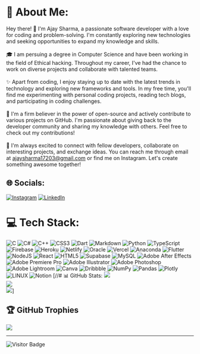 
# 💫 About Me:
Hey there! 👋 I'm Ajay Sharma, a passionate software developer with a love for coding and problem-solving. I'm constantly exploring new technologies and seeking opportunities to expand my knowledge and skills.<br><br>🎓 I am persuing a degree in Computer Science and have been working in the field of Ethical hacking. Throughout my career, I've had the chance to work on diverse projects and collaborate with talented teams.<br><br>✨ Apart from coding, I enjoy staying up to date with the latest trends in technology and exploring new frameworks and tools. In my free time, you'll find me experimenting with personal coding projects, reading tech blogs, and participating in coding challenges.<br><br>💫 I'm a firm believer in the power of open-source and actively contribute to various projects on GitHub. I'm passionate about giving back to the developer community and sharing my knowledge with others. Feel free to check out my contributions!<br><br>📲 I'm always excited to connect with fellow developers, collaborate on interesting projects, and exchange ideas. You can reach me through email at ajaysharma17203@gmail.com or find me on Instagram. Let's create something awesome together!<br>


## 🌐 Socials:
[![Instagram](https://img.shields.io/badge/Instagram-%23E4405F.svg?logo=Instagram&logoColor=white)](https://instagram.com/__ajay___sharma___) [![LinkedIn](https://img.shields.io/badge/LinkedIn-%230077B5.svg?logo=linkedin&logoColor=white)](https://linkedin.com/in/ajay-sharma-a77139277/)

# 💻 Tech Stack:
![C](https://img.shields.io/badge/c-%2300599C.svg?style=plastic&logo=c&logoColor=white) ![C#](https://img.shields.io/badge/c%23-%23239120.svg?style=plastic&logo=c-sharp&logoColor=white) ![C++](https://img.shields.io/badge/c++-%2300599C.svg?style=plastic&logo=c%2B%2B&logoColor=white) ![CSS3](https://img.shields.io/badge/css3-%231572B6.svg?style=plastic&logo=css3&logoColor=white) ![Dart](https://img.shields.io/badge/dart-%230175C2.svg?style=plastic&logo=dart&logoColor=white) ![Markdown](https://img.shields.io/badge/markdown-%23000000.svg?style=plastic&logo=markdown&logoColor=white) ![Python](https://img.shields.io/badge/python-3670A0?style=plastic&logo=python&logoColor=ffdd54) ![TypeScript](https://img.shields.io/badge/typescript-%23007ACC.svg?style=plastic&logo=typescript&logoColor=white) ![Firebase](https://img.shields.io/badge/firebase-%23039BE5.svg?style=plastic&logo=firebase) ![Heroku](https://img.shields.io/badge/heroku-%23430098.svg?style=plastic&logo=heroku&logoColor=white) ![Netlify](https://img.shields.io/badge/netlify-%23000000.svg?style=plastic&logo=netlify&logoColor=#00C7B7) ![Oracle](https://img.shields.io/badge/Oracle-F80000?style=plastic&logo=oracle&logoColor=white) ![Vercel](https://img.shields.io/badge/vercel-%23000000.svg?style=plastic&logo=vercel&logoColor=white) ![Anaconda](https://img.shields.io/badge/Anaconda-%2344A833.svg?style=plastic&logo=anaconda&logoColor=white) ![Flutter](https://img.shields.io/badge/Flutter-%2302569B.svg?style=plastic&logo=Flutter&logoColor=white) ![NodeJS](https://img.shields.io/badge/node.js-6DA55F?style=plastic&logo=node.js&logoColor=white) ![React](https://img.shields.io/badge/react-%2320232a.svg?style=plastic&logo=react&logoColor=%2361DAFB) ![HTML5](https://img.shields.io/badge/html5-%23E34F26.svg?style=plastic&logo=html5&logoColor=white) 	![Supabase](https://img.shields.io/badge/Supabase-3ECF8E?style=plastic&logo=supabase&logoColor=white) ![MySQL](https://img.shields.io/badge/mysql-%2300f.svg?style=plastic&logo=mysql&logoColor=white) ![Adobe After Effects](https://img.shields.io/badge/Adobe%20After%20Effects-9999FF.svg?style=plastic&logo=Adobe%20After%20Effects&logoColor=white) ![Adobe Premiere Pro](https://img.shields.io/badge/Adobe%20Premiere%20Pro-9999FF.svg?style=plastic&logo=Adobe%20Premiere%20Pro&logoColor=white) ![Adobe Illustrator](https://img.shields.io/badge/adobeillustrator-%23FF9A00.svg?style=plastic&logo=adobeillustrator&logoColor=white) ![Adobe Photoshop](https://img.shields.io/badge/adobephotoshop-%2331A8FF.svg?style=plastic&logo=adobephotoshop&logoColor=white) ![Adobe Lightroom](https://img.shields.io/badge/Adobe%20Lightroom-31A8FF.svg?style=plastic&logo=Adobe%20Lightroom&logoColor=white) ![Canva](https://img.shields.io/badge/Canva-%2300C4CC.svg?style=plastic&logo=Canva&logoColor=white) ![Dribbble](https://img.shields.io/badge/Dribbble-EA4C89?style=plastic&logo=dribbble&logoColor=white) ![NumPy](https://img.shields.io/badge/numpy-%23013243.svg?style=plastic&logo=numpy&logoColor=white) ![Pandas](https://img.shields.io/badge/pandas-%23150458.svg?style=plastic&logo=pandas&logoColor=white) ![Plotly](https://img.shields.io/badge/Plotly-%233F4F75.svg?style=plastic&logo=plotly&logoColor=white) ![LINUX](https://img.shields.io/badge/Linux-FCC624?style=plastic&logo=linux&logoColor=black) ![Notion](https://img.shields.io/badge/Notion-%23000000.svg?style=plastic&logo=notion&logoColor=white)
[//# 📊 GitHub Stats:
![](https://github-readme-stats.vercel.app/api?username=ajaysharma909&theme=nightowl&hide_border=false&include_all_commits=true&count_private=false)<br/>
![](https://github-readme-streak-stats.herokuapp.com/?user=ajaysharma909&theme=nightowl&hide_border=false)<br/>
![](https://github-readme-stats.vercel.app/api/top-langs/?username=ajaysharma17&theme=nightowl&hide_border=false&include_all_commits=true&count_private=false&layout=compact)]

## 🏆 GitHub Trophies
![](https://github-profile-trophy.vercel.app/?username=ajaysharma909&theme=nord&no-frame=false&no-bg=true&margin-w=4)

---
![Visitor Badge](https://visitor-badge.laobi.icu/badge?page_id=ludehsar.ludehsar)
